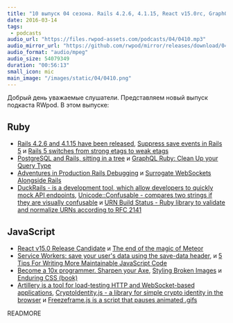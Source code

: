 ```yaml
---
title: "10 выпуск 04 сезона. Rails 4.2.6, 4.1.15, React v15.0rc, GraphQL Ruby, DuckRails, Artillery, Freezeframe.js и прочее"
date: 2016-03-14
tags:
 - podcasts
audio_url: "https://files.rwpod-assets.com/podcasts/04/0410.mp3"
audio_mirror_url: "https://github.com/rwpod/mirror/releases/download/04.10/0410.mp3"
audio_format: "audio/mpeg"
audio_size: 54079349
duration: "00:56:13"
small_icon: mic
main_image: "/images/static/04/0410.png"
---
```


Добрый день уважаемые слушатели. Представляем новый выпуск подкаста RWpod. В этом выпуске:

## Ruby

 - [Rails 4.2.6 and 4.1.15 have been released](http://weblog.rubyonrails.org/2016/3/11/Rails-4-2-6-and-4-1-15-have-been-released/), [Suppress save events in Rails 5](http://blog.bigbinary.com/2016/03/11/suppress-save-events-in-rails-5.html) и [Rails 5 switches from strong etags to weak etags](http://blog.bigbinary.com/2016/03/08/rails-5-switches-from-strong-etags-to-weak-tags.html)
 - [PostgreSQL and Rails, sitting in a tree](https://evilmartians.com/chronicles/postgresql-and-rails-sitting-in-a-tree) и [GraphQL Ruby: Clean Up your Query Type](https://m.alphasights.com/graphql-ruby-clean-up-your-query-type-d7ab05a47084)
 - [Adventures in Production Rails Debugging](https://shopifyengineering.myshopify.com/blogs/engineering/112738884-adventures-in-production-rails-debugging) и [Surrogate WebSockets Alongside Rails](http://blog.codeship.com/surrogate-websockets/)
 - [DuckRails - is a development tool, which allow developers to quickly mock API endpoints](https://github.com/iridakos/duckrails), [Unicode::Confusable - compares two strings if they are visually confusable](https://github.com/janlelis/unicode-confusable) и [URN Build Status - Ruby library to validate and normalize URNs according to RFC 2141](https://github.com/altmetric/urn)

## JavaScript

 - [React v15.0 Release Candidate](https://facebook.github.io/react/blog/2016/03/07/react-v15-rc1.html) и [The end of the magic of Meteor](https://medium.com/@andersramsay/the-end-of-the-magic-of-meteor-ad600d739e5)
 - [Service Workers: save your user's data using the save-data header](http://deanhume.com/Home/BlogPost/service-workers--save-your-users-data-using-the-save-data-header/10139),  и [5 Tips For Writing More Maintainable JavaScript Code](https://medium.com/@Functionite/5-tips-for-writing-more-maintainable-javascript-code-b87de1147e94)
 - [Become a 10x programmer. Sharpen your Axe](https://medium.com/@koryteg/become-a-10x-programmer-sharpen-your-axe-bfe9109373bb), [Styling Broken Images](http://bitsofco.de/styling-broken-images/) и [Enduring CSS (book)](http://ecss.io/)
 - [Artillery is a tool for load-testing HTTP and WebSocket-based applications](https://artillery.io/), [CryptoIdentity.js - a library for simple crypto identity in the browser](https://github.com/richardanaya/cryptoidentity/) и [Freezeframe.js is a script that pauses animated .gifs](https://github.com/ctrl-freaks/freezeframe.js)

READMORE
